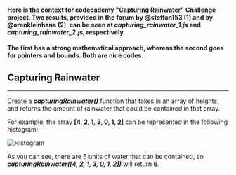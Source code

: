 #### Here is the context for codecademy [**"Capturing Rainwater"**][ref1] Challenge project. Two results, provided in the forum by **@steffan153** (1) and by **@aronkleinhans** (2), can be seen at _capturing_rainwater_1.js_ and _capturing_rainwater_2.js_, respectively.

#### The first has a strong mathematical approach, whereas the second goes for pointers and bounds. Both are nice codes.

##  **Capturing Rainwater**
---

Create a **_capturingRainwater()_** function that takes in an array of heights, and returns the amount of rainwater that could be contained in that array.

For example, the array **[4, 2, 1, 3, 0, 1, 2]** can be represented in the following histogram:

![Histogram][img1]

As you can see, there are 6 units of water that can be contained, so **_capturingRainwater([4, 2, 1, 3, 0, 1, 2])_** will return **6**.

[ref1]:https://www.codecademy.com/code-challenges/code-challenge-capturing-rainwater-javascript "Codecademy 'Capturing Rainwater' challenge project webpage."
[img1]:https://static-assets.codecademy.com/curriculum/code-challenges/Image%202.svg "Histogram with the Y-axis going from 0 to 4 and the X-axis containing the numbers from the array. Water is pooled in the empty spaces of the histogram, and you can see that it can contain 6 units of water."
